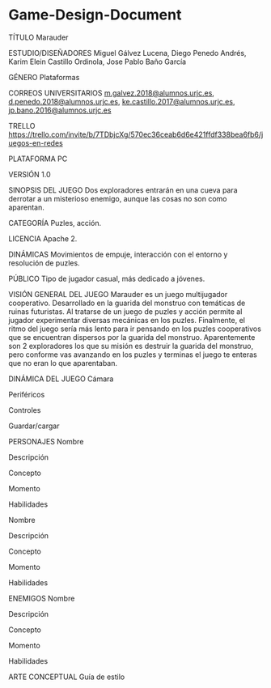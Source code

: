# Game-Design-Document

TÍTULO
Marauder

ESTUDIO/DISEÑADORES
Miguel Gálvez Lucena, Diego Penedo Andrés, Karim Elein Castillo Ordinola, Jose Pablo Baño García

GÉNERO
Plataformas

CORREOS UNIVERSITARIOS
m.galvez.2018@alumnos.urjc.es,
d.penedo.2018@alumnos.urjc.es,
ke.castillo.2017@alumnos.urjc.es,
jp.bano.2016@alumnos.urjc.es

TRELLO
https://trello.com/invite/b/7TDbjcXg/570ec36ceab6d6e421ffdf338bea6fb6/juegos-en-redes 

PLATAFORMA
PC

VERSIÓN
1.0

SINOPSIS DEL JUEGO
Dos exploradores entrarán en una cueva para derrotar a un misterioso enemigo, aunque las cosas no son como aparentan.

CATEGORÍA
Puzles, acción.

LICENCIA
Apache 2.

DINÁMICAS
Movimientos de empuje, interacción con el entorno y resolución de puzles.

PÚBLICO
Tipo de jugador casual, más dedicado a jóvenes.

VISIÓN GENERAL DEL JUEGO
Marauder es un juego multijugador cooperativo. Desarrollado en la guarida del monstruo con temáticas de ruinas futuristas. Al tratarse de un juego de puzles y acción permite al jugador experimentar diversas mecánicas en los puzles. Finalmente, el ritmo del juego sería más lento para ir pensando en los puzles cooperativos que se encuentran dispersos por la guarida del monstruo. Aparentemente son 2 exploradores los que su misión es destruir la guarida del monstruo, pero conforme vas avanzando en los puzles y terminas el juego te enteras que no eran lo que aparentaban.

DINÁMICA DEL JUEGO
Cámara


Periféricos


Controles


Guardar/cargar


PERSONAJES
Nombre


Descripción


Concepto


Momento


Habilidades






Nombre


Descripción


Concepto


Momento


Habilidades






ENEMIGOS
Nombre


Descripción


Concepto


Momento


Habilidades


ARTE CONCEPTUAL
Guía de estilo



